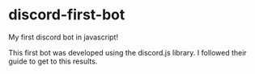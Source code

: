 # discord-first-bot

My first discord bot in javascript!

This first bot was developed using the discord.js library. 
I followed their guide to get to this results.
